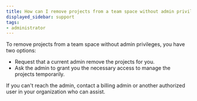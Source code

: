 ```yaml
---
title: How can I remove projects from a team space without admin privileges?
displayed_sidebar: support
tags:
- administrator
---
```

To remove projects from a team space without admin privileges, you have two options:

- Request that a current admin remove the projects for you.
- Ask the admin to grant you the necessary access to manage the projects temporarily. 

If you can't reach the admin, contact a billing admin or another authorized user in your organization who can assist.  